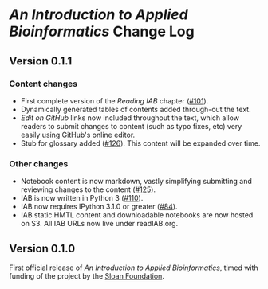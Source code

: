 # *An Introduction to Applied Bioinformatics* Change Log

## Version 0.1.1

### Content changes

* First complete version of the *Reading IAB* chapter ([#101](https://github.com/gregcaporaso/An-Introduction-To-Applied-Bioinformatics/issues/101)).
* Dynamically generated tables of contents added through-out the text.
* *Edit on GitHub* links now included throughout the text, which allow readers to submit changes to content (such as typo fixes, etc) very easily using GitHub's online editor.
* Stub for glossary added ([#126](https://github.com/gregcaporaso/An-Introduction-To-Applied-Bioinformatics/issues/126)). This content will be expanded over time.

### Other changes

* Notebook content is now markdown, vastly simplifying submitting and reviewing changes to the content ([#125](https://github.com/gregcaporaso/An-Introduction-To-Applied-Bioinformatics/issues/125)).
* IAB is now written in Python 3 ([#110](https://github.com/gregcaporaso/An-Introduction-To-Applied-Bioinformatics/issues/110)).
* IAB now requires IPython 3.1.0 or greater ([#84](https://github.com/gregcaporaso/An-Introduction-To-Applied-Bioinformatics/pull/84)).
* IAB static HMTL content and downloadable notebooks are now hosted on S3. All IAB URLs now live under readIAB.org.

## Version 0.1.0

First official release of *An Introduction to Applied Bioinformatics*, timed with funding of the project by the [Sloan Foundation](http://www.sloan.org).
